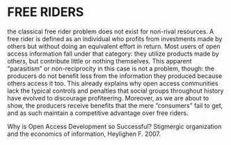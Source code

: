 # FREE RIDERS

the classical free rider problem does not exist for non-rival resources. A free rider is defined as an individual who profits from investments made by others but without doing an equivalent effort in return. Most users of open access information fall under that category: they utilize products made by others, but contribute little or nothing themselves. This apparent “parasitism” or non-reciprocity in this case is not a problem, though: the producers do not benefit less from the information they produced because others access it too. This already explains why open access communities lack the typical controls and penalties that social groups throughout history have evolved to discourage profiteering. Moreover, as we are about to show, the producers receive benefits that the mere “consumers” fail to get, and as such maintain a competitive advantage over free riders.

Why is Open Access Development so Successful? Stigmergic organization and the economics of information, Heylighen F. 2007.
